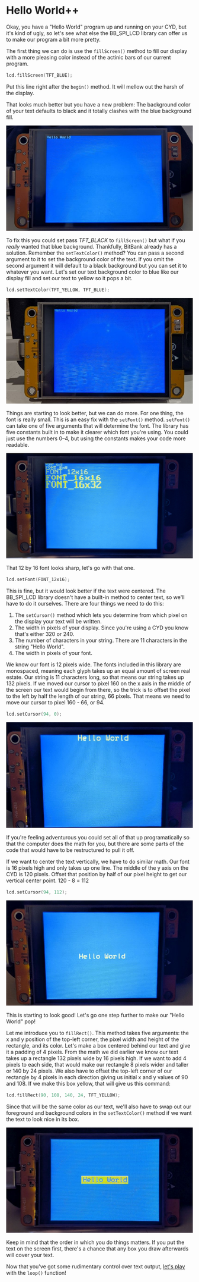 # Hello World++

Okay, you have a "Hello World" program up and running on your CYD, but it's kind of ugly, so let's see what else the BB_SPI_LCD library can offer us to make our program a bit more pretty.

The first thing we can do is use the `fillScreen()` method to fill our display with a more pleasing color instead of the actinic bars of our current program. 

```c++
lcd.fillScreen(TFT_BLUE);
```

Put this line right after the `begin()` method. It will mellow out the harsh of the display.

That looks much better but you have a new problem: The background color of your text defaults to black and it totally clashes with the blue background fill. 

<img src="../assets/img/cyd-blue-hello-world-bb.jpg" alt="CYD Hello World program with blue background">

To fix this you could set pass <var>TFT_BLACK</var> to `fillScreen()` but what if you *really* wanted that blue background. Thankfully, BitBank already has a solution. Remember the `setTextColor()` method? You can pass a second argument to it to set the background color of the text. If you omit the second argument it will default to a black background but you can set it to whatever you want. Let's set our text background color to blue like our display fill and set our text to yellow so it pops a bit.

```c++
lcd.setTextColor(TFT_YELLOW, TFT_BLUE);
```

<img src="../assets/img/cyd-blue-yellow-hello-world-bb.jpg" alt="CYD Hello World program with yellow text and blue background">

Things are starting to look better, but we can do more. For one thing, the font is really small. This is an easy fix with the `setFont()` method. `setFont()` can take one of five arguments that will determine the font. The library has five constants built in to make it clearer which font you're using. You could just use the numbers 0–4, but using the constants makes your code more readable.

<img src="../assets/img/cyd-font-sizes-bb.jpg" alt="CYD displaying the different font sizes in the BB_SPI_LCD library">

That 12 by 16 font looks sharp, let's go with that one.

```c++
lcd.setFont(FONT_12x16);
```

This is fine, but it would look better if the text were centered. The BB_SPI_LCD library doesn't have a built-in method to center text, so we'll have to do it ourselves. There are four things we need to do this: 
1. The `setCursor()` method which lets you determine from which pixel on the display your text will be written.
2. The width in pixels of your display. Since you're using a CYD you know that's either 320 or 240.
3. The number of characters in your string. There are 11 characters in the string "Hello World".
4. The width in pixels of your font. 

We know our font is 12 pixels wide. The fonts included in this library are monospaced, meaning each glyph takes up an equal amount of screen real estate. Our string is 11 characters long, so that means our string takes up 132 pixels. If we moved our cursor to pixel 160 on the x axis in the middle of the screen our text would begin from there, so the trick is to offset the pixel to the left by half the length of our string, 66 pixels. That means we need to move our cursor to pixel 160 - 66, or 94.

```c++
lcd.setCursor(94, 0);
```

<img src="../assets/img/cyd-hello-world-centered-bb.jpg" alt="CYD Hello World program with the text horizontally centered">

If you're feeling adventurous you could set all of that up programatically so that the computer does the math for you, but there are some parts of the code that would have to be restructured to pull it off.

If we want to center the text vertically, we have to do similar math. Our font is 16 pixels high and only takes up one line. The middle of the y axis on the CYD is 120 pixels. Offset that position by half of our pixel height to get our vertical center point. 120 - 8 = 112

```c++
lcd.setCursor(94, 112);
```

<img src="../assets/img/cyd-hello-world-hv-centered-bb.jpg" alt="CYD Hello World program with the text vertically and horizontally centered">

This is starting to look good! Let's go one step further to make our "Hello World" pop!

Let me introduce you to `fillRect()`. This method takes five arguments: the x and y position of the top-left corner, the pixel width and height of the rectangle, and its color. Let's make a box centered behind our text and give it a padding of 4 pixels. From the math we did earlier we know our text takes up a rectangle 132 pixels wide by 16 pixels high. If we want to add 4 pixels to each side, that would make our rectangle 8 pixels wider and taller or 140 by 24 pixels. We also have to offset the top-left corner of our rectangle by 4 pixels in each direction giving us initial x and y values of 90 and 108. If we make this box yellow, that will give us this command:

```c++
lcd.fillRect(90, 108, 140, 24, TFT_YELLOW);
```

Since that will be the same color as our text, we'll also have to swap out our foreground and background colors in the `setTextColor()` method if we want the text to look nice in its box.

<img src="../assets/img/cyd-hello-world-center-box-bb.jpg" alt="CYD Hello World program with centered text and box">

Keep in mind that the order in which you do things matters. If you put the text on the screen first, there's a chance that any box you draw afterwards will cover your text.

Now that you've got some rudimentary control over text output, [let's play](../03-hello-loops/) with the `loop()` function!